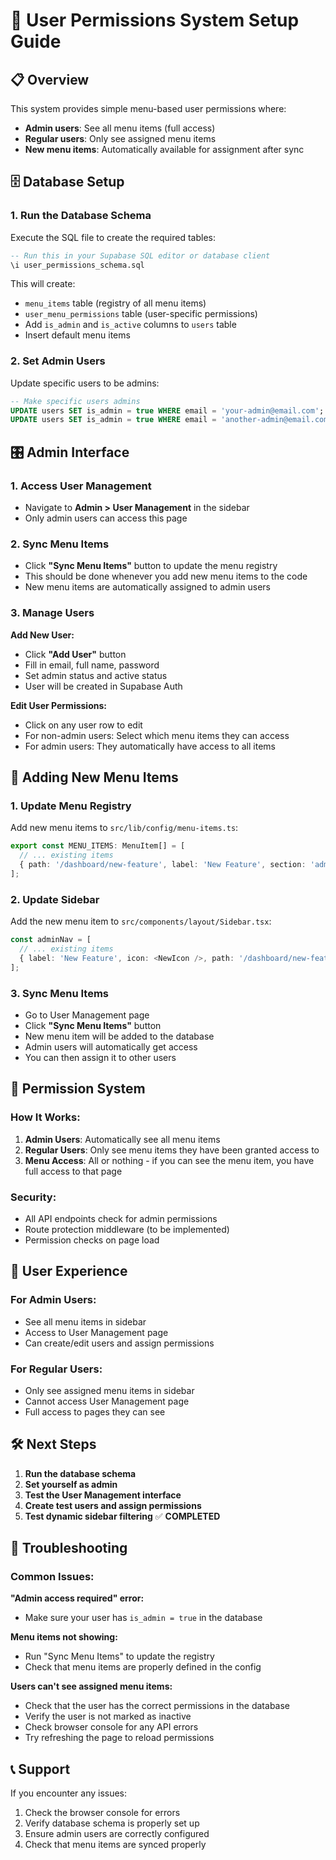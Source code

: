# 🚀 User Permissions System Setup Guide

## **📋 Overview**

This system provides simple menu-based user permissions where:
- **Admin users**: See all menu items (full access)
- **Regular users**: Only see assigned menu items
- **New menu items**: Automatically available for assignment after sync

## **🗄️ Database Setup**

### **1. Run the Database Schema**

Execute the SQL file to create the required tables:

```sql
-- Run this in your Supabase SQL editor or database client
\i user_permissions_schema.sql
```

This will create:
- `menu_items` table (registry of all menu items)
- `user_menu_permissions` table (user-specific permissions)
- Add `is_admin` and `is_active` columns to `users` table
- Insert default menu items

### **2. Set Admin Users**

Update specific users to be admins:

```sql
-- Make specific users admins
UPDATE users SET is_admin = true WHERE email = 'your-admin@email.com';
UPDATE users SET is_admin = true WHERE email = 'another-admin@email.com';
```

## **🎛️ Admin Interface**

### **1. Access User Management**

- Navigate to **Admin > User Management** in the sidebar
- Only admin users can access this page

### **2. Sync Menu Items**

- Click **"Sync Menu Items"** button to update the menu registry
- This should be done whenever you add new menu items to the code
- New menu items are automatically assigned to admin users

### **3. Manage Users**

**Add New User:**
- Click **"Add User"** button
- Fill in email, full name, password
- Set admin status and active status
- User will be created in Supabase Auth

**Edit User Permissions:**
- Click on any user row to edit
- For non-admin users: Select which menu items they can access
- For admin users: They automatically have access to all items

## **🔄 Adding New Menu Items**

### **1. Update Menu Registry**

Add new menu items to `src/lib/config/menu-items.ts`:

```typescript
export const MENU_ITEMS: MenuItem[] = [
  // ... existing items
  { path: '/dashboard/new-feature', label: 'New Feature', section: 'admin', icon: 'NewIcon' },
];
```

### **2. Update Sidebar**

Add the new menu item to `src/components/layout/Sidebar.tsx`:

```typescript
const adminNav = [
  // ... existing items
  { label: 'New Feature', icon: <NewIcon />, path: '/dashboard/new-feature' },
];
```

### **3. Sync Menu Items**

- Go to User Management page
- Click **"Sync Menu Items"** button
- New menu item will be added to the database
- Admin users will automatically get access
- You can then assign it to other users

## **🔐 Permission System**

### **How It Works:**

1. **Admin Users**: Automatically see all menu items
2. **Regular Users**: Only see menu items they have been granted access to
3. **Menu Access**: All or nothing - if you can see the menu item, you have full access to that page

### **Security:**

- All API endpoints check for admin permissions
- Route protection middleware (to be implemented)
- Permission checks on page load

## **📱 User Experience**

### **For Admin Users:**
- See all menu items in sidebar
- Access to User Management page
- Can create/edit users and assign permissions

### **For Regular Users:**
- Only see assigned menu items in sidebar
- Cannot access User Management page
- Full access to pages they can see

## **🛠️ Next Steps**

1. **Run the database schema**
2. **Set yourself as admin**
3. **Test the User Management interface**
4. **Create test users and assign permissions**
5. **Test dynamic sidebar filtering** ✅ **COMPLETED**

## **🔧 Troubleshooting**

### **Common Issues:**

**"Admin access required" error:**
- Make sure your user has `is_admin = true` in the database

**Menu items not showing:**
- Run "Sync Menu Items" to update the registry
- Check that menu items are properly defined in the config

**Users can't see assigned menu items:**
- Check that the user has the correct permissions in the database
- Verify the user is not marked as inactive
- Check browser console for any API errors
- Try refreshing the page to reload permissions

## **📞 Support**

If you encounter any issues:
1. Check the browser console for errors
2. Verify database schema is properly set up
3. Ensure admin users are correctly configured
4. Check that menu items are synced properly
